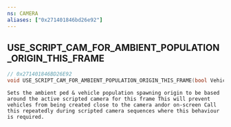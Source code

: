```yaml
---
ns: CAMERA
aliases: ["0x271401846bd26e92"]
---
```

## USE_SCRIPT_CAM_FOR_AMBIENT_POPULATION_ORIGIN_THIS_FRAME

```c
// 0x271401846BD26E92
void USE_SCRIPT_CAM_FOR_AMBIENT_POPULATION_ORIGIN_THIS_FRAME(bool Vehicles, bool Peds);
```

```
Sets the ambient ped & vehicle population spawning origin to be based around the active scripted camera for this frame This will prevent vehicles from being created close to the camera andor on-screen Call this repeatedly during scripted camera sequences where this behaviour is required.
```
